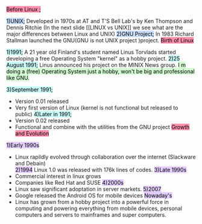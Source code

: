 <mark style="background: #FF5582A6;">Before Linux ;</mark>

<mark style="background: #ADCCFFA6;">1)UNIX;</mark>
   Developed in 1970s at AT and T'S Bell Lab's by Ken Thompson and Dennis Ritchie
   (In the next slide [[LINUX vs UNIX]]  we see what are the major differences between Linux and UNIX) 
   <mark style="background: #ADCCFFA6;">2)GNU Project;</mark>
   In 1983 Richard Stallman launched the GNU(GNU is not UNIX project )project.
  <mark style="background: #FF5582A6;"> Birth of Linux</mark>
  
<mark style="background: #ABF7F7A6;">1)1991;</mark>
   A 21 year old Finland's student named Linus Torvlads started developing a free Operating System "kernel" as a hobby project.
   <mark style="background: #ABF7F7A6;">2)25 August 1991;</mark>
   Linus announced his project  on the MINIX News group.
   <mark style="background: #BBFABBA6;">I m doing a (free) Operating System just a hobby, won't be big and professional like GNU.</mark>
   
   <mark style="background: #ABF7F7A6;">3)September 1991;</mark>
   - Version 0.01 released 
   - Very first version of Linux (kernel is not functional but released to public)
   <mark style="background: #ABF7F7A6;">4)Later in 1991;</mark>
   - Version 0.02 released
   - Functional and combine with the utilities from the GNU project
<mark style="background: #FF5582A6;">Growth and Evolution</mark>

   <mark style="background: #D2B3FFA6;">1)Early 1990s</mark>
   - Linux rapildly evolved through collaboration over the internet (Slackware and Debain)  
  <mark style="background: #D2B3FFA6;"> 2)1994</mark>
   Linux 1.0 was released with 176k lines of codes.
   <mark style="background: #D2B3FFA6;">3)Late 1990s</mark>
   - Commercial interest in linux grows
   - Companies like Red Hat  and SUSE
<mark style="background: #D2B3FFA6;">   4)2000s</mark>
   - Linux saw significant adoptation in server markets. 
   <mark style="background: #D2B3FFA6;">5)2007</mark>
   - Google released the Android OS  for mobile devices
<mark style="background: #D2B3FFA6;">Nowaday's</mark>
- Linux has grown from a hobby project into a powerful force in computing and powering  everything from mobile devices, personal computers and servers to mainframes and super computers.